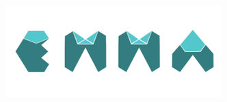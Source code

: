 <a href="https://emma.uy" target="_blank"><img src="https://github.com/emmaingau/main/blob/master/WhatsApp%20Image%202019-08-23%20at%201.23.16%20PM.jpeg?raw=true"></a>
